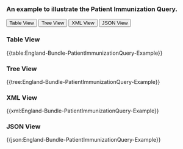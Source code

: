 ### An example to illustrate the Patient Immunization Query.

<div class="tab">
 <button class="tablinks active" onclick="openTab(event, 'Table View')">Table View</button>
 <button class="tablinks" onclick="openTab(event, 'Tree View')">Tree View</button>
  <button class="tablinks" onclick="openTab(event, 'XML View')">XML View</button>
  <button class="tablinks" onclick="openTab(event, 'JSON View')">JSON View</button>
</div>
    

    
<div id="Table View" class="tabcontent" style="display:block">
  <h3>Table View</h3>
{{table:England-Bundle-PatientImmunizationQuery-Example}}
</div>
<div id="Tree View" class="tabcontent">
  <h3>Tree View</h3>
{{tree:England-Bundle-PatientImmunizationQuery-Example}}
</div>
<div id="XML View" class="tabcontent">
  <h3>XML View</h3>
{{xml:England-Bundle-PatientImmunizationQuery-Example}}
</div>
<div id="JSON View" class="tabcontent">
  <h3>JSON View</h3>
{{json:England-Bundle-PatientImmunizationQuery-Example}}
</div>







